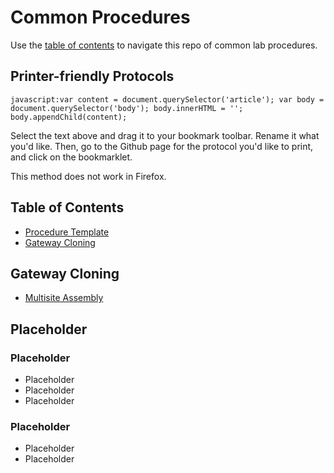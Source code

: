 Common Procedures
================================================================================
Use the [table of contents](#table-of-contents) to navigate this repo of common lab procedures.

Printer-friendly Protocols
--------------------------------------------------------------------------------
``javascript:var content = document.querySelector('article'); var body = document.querySelector('body'); body.innerHTML = ''; body.appendChild(content);``

Select the text above and drag it to your bookmark toolbar. Rename it what
you'd like. Then, go to the Github page for the protocol you'd like to print,
and click on the bookmarklet.

This method does not work in Firefox.

Table of Contents
--------------------------------------------------------------------------------
* [Procedure Template](Procedure-Template.md)
* [Gateway Cloning](#gateway-cloning)

Gateway Cloning
--------------------------------------------------------------------------------
* [Multisite Assembly](./Gateway-Cloning/Multisite-LR-reaction.md)

Placeholder
--------------------------------------------------------------------------------
### Placeholder
* Placeholder
* Placeholder
* Placeholder
### Placeholder
* Placeholder
* Placeholder
